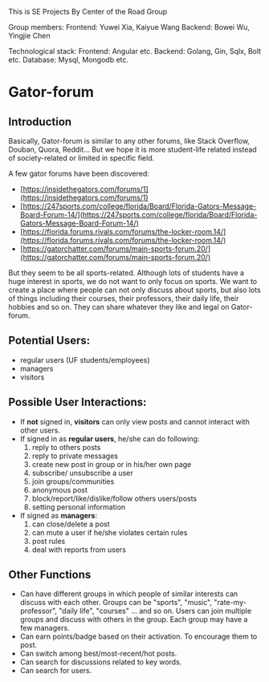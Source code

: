 This is SE Projects By Center of the Road Group

Group members:
Frontend: Yuwei Xia, Kaiyue Wang
Backend: Bowei Wu, Yingjie Chen

Technological stack:
Frontend: Angular etc.
Backend: Golang, Gin, Sqlx, Bolt etc.
Database: Mysql, Mongodb etc.

# **Gator-forum**
## **Introduction**
Basically, Gator-forum is similar to any other forums, like Stack Overflow, Douban, Quora, Reddit… But we hope it is more student-life related instead of society-related or limited in specific field.

A few gator forums have been discovered:
-   [https://insidethegators.com/forums/1](https://insidethegators.com/forums/1)
-   [https://247sports.com/college/florida/Board/Florida-Gators-Message-Board-Forum-14/](https://247sports.com/college/florida/Board/Florida-Gators-Message-Board-Forum-14/)
-   [https://florida.forums.rivals.com/forums/the-locker-room.14/](https://florida.forums.rivals.com/forums/the-locker-room.14/)
-   [https://gatorchatter.com/forums/main-sports-forum.20/](https://gatorchatter.com/forums/main-sports-forum.20/)

But they seem to be all sports-related. Although lots of students have a huge interest in sports, we do not want to only focus on sports. We want to create a place where people can not only discuss about sports, but also lots of things including their courses, their professors, their daily life, their hobbies and so on. They can share whatever they like and legal on Gator-forum.

## **Potential Users:**

- regular users (UF students/employees)
- managers
- visitors


## **Possible User Interactions:**

-  If **not** signed in, **visitors** can only view posts and cannot interact with other users.
- If signed in as **regular users**, he/she can do following: 
	1. reply to others posts
	2. reply to private messages
	3. create new post in group or in his/her own page
	4. subscribe/ unsubscribe a user
	5. join groups/communities
	6. anonymous post
	7. block/report/like/dislike/follow others users/posts
	8. setting personal information
-   If signed as **managers**:
	1. can close/delete a post
	2. can mute a user if he/she violates certain rules
	3. post rules
	4. deal with reports from users

  ## **Other Functions**
- Can have different groups in which people of similar interests can discuss with each other. Groups can be "sports", "music", "rate-my-professor", "daily life", "courses" ... and so on. Users can join multiple groups and discuss with others in the group. Each group may have a few managers.
- Can earn points/badge based on their activation. To encourage them to post.
- Can switch among best/most-recent/hot posts.
- Can search for discussions related to key words.
- Can search for users.
